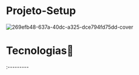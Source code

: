 # Projeto-Setup

![269efb48-637a-40dc-a325-dce794fd75dd-cover](https://user-images.githubusercontent.com/97038290/214092798-4fc73568-1a23-4bea-abbf-bf36fa921610.png)


# Tecnologias🚀
:---------
